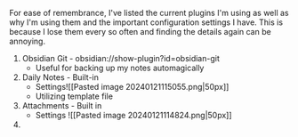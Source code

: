 For ease of remembrance, I've listed the current plugins I'm using as well as why I'm using them and the important configuration settings I have. This is because I lose them every so often and finding the details again can be annoying.



1. Obsidian Git - obsidian://show-plugin?id=obsidian-git
	- Useful for backing up my notes automagically
2. Daily Notes - Built-in
	- Settings![[Pasted image 20240121115055.png|50px]]
	- Utilizing template file
1. Attachments - Built in
	- Settings ![[Pasted image 20240121114824.png|50px]]
2. 